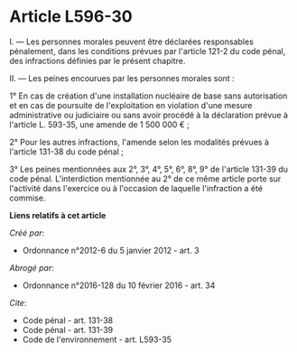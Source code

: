 # Article L596-30

I. ― Les personnes morales peuvent être déclarées responsables pénalement, dans les conditions prévues par l'article 121-2 du
code pénal, des infractions définies par le présent chapitre. 

II. ― Les peines encourues par les personnes morales sont : 

1° En cas de création d'une installation nucléaire de base sans autorisation et en cas de poursuite de l'exploitation en
violation d'une mesure administrative ou judiciaire ou sans avoir procédé à la déclaration prévue à l'article L. 593-35, une
amende de 1 500 000 € ; 

2° Pour les autres infractions, l'amende selon les modalités prévues à l'article 131-38 du code pénal ; 

3° Les peines mentionnées aux 2°, 3°, 4°, 5°, 6°, 8°, 9° de l'article 131-39 du code pénal. L'interdiction mentionnée au 2°
de ce même article porte sur l'activité dans l'exercice ou à l'occasion de laquelle l'infraction a été commise.

**Liens relatifs à cet article**

_Créé par_:

  - Ordonnance n°2012-6 du 5 janvier 2012 - art. 3

_Abrogé par_:

  - Ordonnance n°2016-128 du 10 février 2016 - art. 34

_Cite_:

  - Code pénal - art. 131-38
  - Code pénal - art. 131-39
  - Code de l'environnement - art. L593-35
